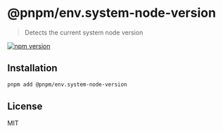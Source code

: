 # @pnpm/env.system-node-version

> Detects the current system node version

[![npm version](https://img.shields.io/npm/v/@pnpm/env.system-node-version.svg)](https://www.npmjs.com/package/@pnpm/env.system-node-version)

## Installation

```sh
pnpm add @pnpm/env.system-node-version
```

## License

MIT

